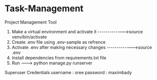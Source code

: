 # Task-Management
Project Management Tool

1. Make a virtual environment and activate it 
    ------------->source venv/bin/activate
2. Create .env file using .env-sample as refrence
3. Activate .env after making necessary changes 
    ------------->source .env
3. Install dependencies from requirements.txt file
4. Run ---> python manage.py runserver

Superuser Credentials
username : sree
password : maximbady
